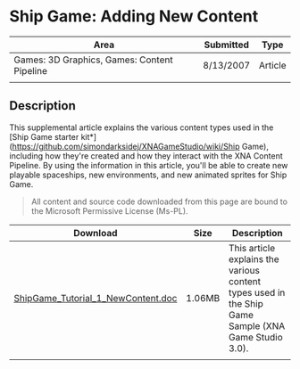 # Ship Game: Adding New Content

|Area|Submitted|Type|
|-|-|-|
Games: 3D Graphics, Games: Content Pipeline|8/13/2007|Article
||||

## Description

This supplemental article explains the various content types used in the [Ship Game starter kit*](https://github.com/simondarksidej/XNAGameStudio/wiki/Ship Game), including how they're created and how they interact with the XNA Content Pipeline. By using the information in this article, you'll be able to create new playable spaceships, new environments, and new animated sprites for Ship Game.

> All content and source code downloaded from this page are bound to the Microsoft Permissive License (Ms-PL).

Download | Size | Description
---|---|---|
[ShipGame_Tutorial_1_NewContent.doc](https://github.com/SimonDarksideJ/XNAGameStudio/raw/master/Documents/ShipGame_Tutorial_1_NewContent.doc?raw=true) | 1.06MB | This article explains the various content types used in the Ship Game Sample (XNA Game Studio 3.0).
||||
